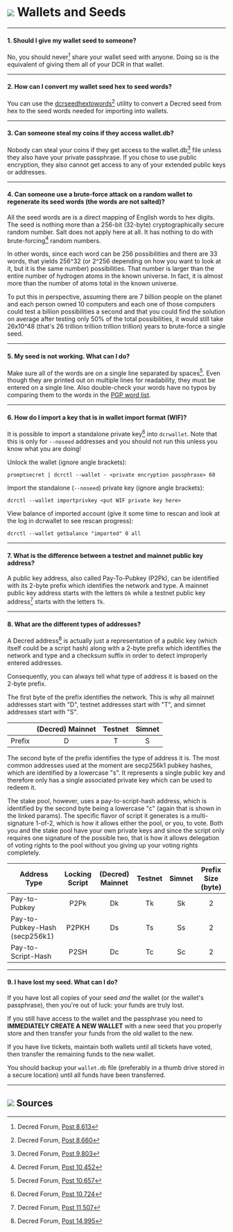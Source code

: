 # <img class="dcr-icon" src="/img/dcr-icons/CreateWallet.svg" /> Wallets and Seeds

---

#### 1. Should I give my wallet seed to someone? 

No, you should never[^8613] share your wallet seed with anyone. Doing so is the equivalent of giving them all of your DCR in that wallet.

---

#### 2. How can I convert my wallet seed hex to seed words? 

You can use the [dcrseedhextowords](https://github.com/davecgh/dcrseedhextowords)[^8660] utility to convert a Decred seed from hex to the seed words needed for importing into wallets.

---

#### 3. Can someone steal my coins if they access wallet.db? 

Nobody can steal your coins if they get access to the wallet.db[^9803] file unless they also have your private passphrase. If you chose to use public encryption, they also cannot get access to any of your extended public keys or addresses.

---

#### 4. Can someone use a brute-force attack on a random wallet to regenerate its seed words (the words are not salted)? 

All the seed words are is a direct mapping of English words to hex digits. The seed is nothing more than a 256-bit (32-byte) cryptographically secure random number. Salt does not apply here at all. It has nothing to do with brute-forcing[^10452] random numbers.

In other words, since each word can be 256 possibilities and there are 33 words, that yields 256^32 (or 2^256 depending on how you want to look at it, but it is the same number) possibilities. That number is larger than the entire number of hydrogen atoms in the known universe. In fact, it is almost more than the number of atoms total in the known universe.

To put this in perspective, assuming there are 7 billion people on the planet and each person owned 10 computers and each one of those computers could test a billion possibilities a second and that you could find the solution on average after testing only 50% of the total possibilities, it would still take 26x10^48 (that's 26 trillion trillion trillion trillion) years to brute-force a single seed.

---

#### 5. My seed is not working. What can I do? 

Make sure all of the words are on a single line separated by spaces[^10657]. Even though they are printed out on multiple lines for readability, they must be entered on a single line. Also double-check your words have no typos by comparing them to the words in the [PGP word list](https://en.wikipedia.org/wiki/PGP_word_list).

---

#### 6. How do I import a key that is in wallet import format (WIF)? 

It is possible to import a standalone private key[^10724] into `dcrwallet`. Note that this is only for `--noseed` addresses and you should not run this unless you know what you are doing!

Unlock the wallet (ignore angle brackets):

```no-highlight
promptsecret | dcrctl --wallet - <private encryption passphrase> 60
```

Import the standalone (`--noseed`) private key (ignore angle brackets):

```no-highlight
dcrctl --wallet importprivkey <put WIF private key here>
```

View balance of imported account (give it some time to rescan and look at the log in dcrwallet to see rescan progress):

```no-highlight
dcrctl --wallet getbalance "imported" 0 all
```

---

#### 7. What is the difference between a testnet and mainnet public key address?

A public key address, also called Pay-To-Pubkey (P2Pk), can be identified with its 2-byte prefix which identifies the network and type. A mainnet public key address starts with the letters `Dk` while a testnet public key address[^11507] starts with the letters `Tk`. 

---

#### 8. What are the different types of addresses?

A Decred address[^14995] is actually just a representation of a public key (which itself could be a script hash) along with a 2-byte prefix which identifies the network and type and a checksum suffix in order to detect improperly entered addresses.

Consequently, you can always tell what type of address it is based on the 2-byte prefix.

The first byte of the prefix identifies the network. This is why all mainnet addresses start with "D", testnet addresses start with "T", and simnet addresses start with "S". 

|        	| (Decred) Mainnet 	| Testnet 	| Simnet 	|
|--------	|:----------------:	|:-------:	|:-------:	|
| Prefix 	|         D        	|    T    	|    S   	|

The second byte of the prefix identifies the type of address it is. The most common addresses used at the moment are secp256k1 pubkey hashes, which are identified by a lowercase "s". It represents a single public key and therefore only has a single associated private key which can be used to redeem it.

The stake pool, however, uses a pay-to-script-hash address, which is identified by the second byte being a lowercase "c" (again that is shown in the linked params). The specific flavor of script it generates is a multi-signature 1-of-2, which is how it allows either the pool, or you, to vote. Both you and the stake pool have your own private keys and since the script only requires one signature of the possible two, that is how it allows delegation of voting rights to the pool without you giving up your voting rights completely.

| Address   Type     	| Locking   Script 	| (Decred) Mainnet  	| Testnet 	| Simnet 	| Prefix Size (byte) 	|
|--------------------	|:----------------:	|:-----------------:	|:--------:	|:------:	|:------------------:	|
| Pay-to-Pubkey      	|       P2Pk       	|         Dk        	|    Tk   	|   Sk   	|    2                  	|
| Pay-to-Pubkey-Hash (secp256k1)  	|       P2PKH      	|         Ds        	|    Ts   	|   Ss   	|    2                  	|
| Pay-to-Script-Hash 	|       P2SH       	|         Dc        	|    Tc   	|   Sc   	|    2                  	|

---

#### 9. I have lost my seed. What can I do?

If you have lost all copies of your seed *and* the wallet (or the wallet's passphrase), then you're out of luck: your funds are truly lost.

If you still have access to the wallet and the passphrase you need to **IMMEDIATELY CREATE A NEW WALLET** with a new seed that you properly store and then transfer your funds from the old wallet to the new.

If you have live tickets, maintain both wallets until all tickets have voted, then transfer the remaining funds to the new wallet.

You should backup your `wallet.db` file (preferably in a thumb drive stored in a secure location) until all funds have been transferred.

---

## <img class="dcr-icon" src="/img/dcr-icons/Sources.svg" /> Sources 

[^8613]: Decred Forum, [Post 8,613](https://forum.decred.org/threads/576/#post-8613)
[^8660]: Decred Forum, [Post 8,660](https://forum.decred.org/threads/534/page-3#post-8660)
[^9803]: Decred Forum, [Post 9,803](https://forum.decred.org/threads/686/#post-9803)
[^10452]: Decred Forum, [Post 10,452](https://forum.decred.org/threads/734/#post-10452)
[^10657]: Decred Forum, [Post 10,657](https://forum.decred.org/threads/483/#post-10657)
[^10724]: Decred Forum, [Post 10,724](https://forum.decred.org/threads/643/page-3#post-10724)
[^11507]: Decred Forum, [Post 11,507](https://forum.decred.org/threads/792/#post-11507)
[^14995]: Decred Forum, [Post 14,995](https://forum.decred.org/threads/1321/page-2#post-14995)
